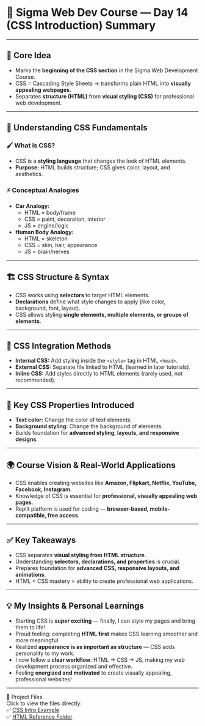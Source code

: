 # 📝 Sigma Web Dev Course — Day 14 (CSS Introduction) Summary

---

## 🌟 Core Idea
- Marks the **beginning of the CSS section** in the Sigma Web Development Course.  
- CSS = Cascading Style Sheets → transforms plain HTML into **visually appealing webpages**.  
- Separates **structure (HTML)** from **visual styling (CSS)** for professional web development.  

---

## 🎨 Understanding CSS Fundamentals

### 🖌️ What is CSS?
- CSS is a **styling language** that changes the look of HTML elements.  
- **Purpose:** HTML builds structure; CSS gives color, layout, and aesthetics.  

### ⚡ Conceptual Analogies
- **Car Analogy:**  
  - HTML = body/frame  
  - CSS = paint, decoration, interior  
  - JS = engine/logic  
- **Human Body Analogy:**  
  - HTML = skeleton  
  - CSS = skin, hair, appearance  
  - JS = brain/nerves  

---

## 🏗️ CSS Structure & Syntax
- CSS works using **selectors** to target HTML elements.  
- **Declarations** define what style changes to apply (like color, background, font, layout).  
- CSS allows styling **single elements, multiple elements, or groups of elements**.  

---

## 🔹 CSS Integration Methods
- **Internal CSS:** Add styling inside the `<style>` tag in HTML `<head>`.  
- **External CSS:** Separate file linked to HTML (learned in later tutorials).  
- **Inline CSS:** Add styles directly to HTML elements (rarely used, not recommended).  

---

## 🎯 Key CSS Properties Introduced
- **Text color:** Change the color of text elements.  
- **Background styling:** Change the background of elements.  
- Builds foundation for **advanced styling, layouts, and responsive designs**.  

---

## 🌍 Course Vision & Real-World Applications
- CSS enables creating websites like **Amazon, Flipkart, Netflix, YouTube, Facebook, Instagram**.  
- Knowledge of CSS is essential for **professional, visually appealing web pages**.  
- Replit platform is used for coding — **browser-based, mobile-compatible, free access**.  

---

## ✅ Key Takeaways
- CSS separates **visual styling from HTML structure**.  
- Understanding **selectors, declarations, and properties** is crucial.  
- Prepares foundation for **advanced CSS, responsive layouts, and animations**.  
- HTML + CSS mastery = ability to create professional web applications.  

---

## 💡 My Insights & Personal Learnings
- Starting CSS is **super exciting** — finally, I can style my pages and bring them to life!  
- Proud feeling: completing **HTML first** makes CSS learning smoother and more meaningful.  
- Realized **appearance is as important as structure** — CSS adds personality to my work.  
- I now follow a **clear workflow**: HTML → CSS → JS, making my web development process organized and effective.  
- Feeling **energized and motivated** to create visually appealing, professional websites!  

---

📂 Project Files  
Click to view the files directly:  
✅ [CSS Intro Example](./css-intro/)  
✅ [HTML Reference Folder](./html-examples/)
